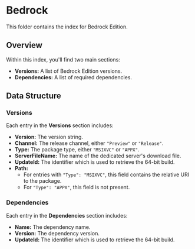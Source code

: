 # Bedrock

This folder contains the index for Bedrock Edition.


## Overview

Within this index, you'll find two main sections:

- **Versions:** A list of Bedrock Edition versions.
- **Dependencies:** A list of required dependencies.


## Data Structure

### Versions

Each entry in the **Versions** section includes:

- **Version:** The version string.
- **Channel:** The release channel, either `"Preview"` or `"Release"`.
- **Type:** The package type, either `"MSIXVC"` or `"APPX"`.
- **ServerFileName:** The name of the dedicated server's download file.
- **UpdateId:** The identifier which is used to retrieve the 64-bit build.
- **Path:**
  - For entries with `"Type": "MSIXVC"`, this field contains the relative URI to the package.
  - For `"Type": "APPX"`, this field is not present.

### Dependencies

Each entry in the **Dependencies** section includes:

- **Name:** The dependency name.
- **Version:** The dependency version.
- **UpdateId:** The identifier which is used to retrieve the 64-bit build.